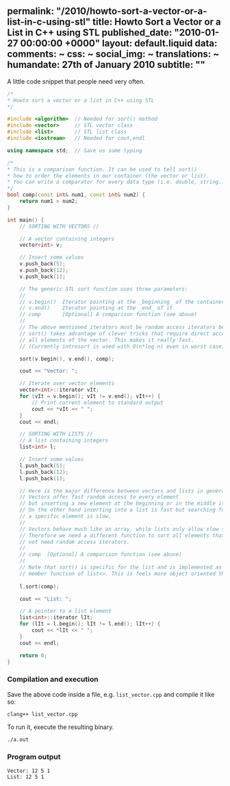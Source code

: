 permalink: "/2010/howto-sort-a-vector-or-a-list-in-c-using-stl"
title: Howto Sort a Vector or a List in C++ using STL
published_date: "2010-01-27 00:00:00 +0000"
layout: default.liquid
data:
  comments: ~
  css: ~
  social_img: ~
  translations: ~
  humandate: 27th of January 2010
  subtitle: ""
---
A little code snippet that people need very often.

```cpp
/*
* Howto sort a vector or a list in C++ using STL
*/

#include <algorithm>  // Needed for sort() method
#include <vector>     // STL vector class
#include <list>       // STL list class
#include <iostream>   // Needed for cout,endl

using namespace std;  // Save us some typing

/*
* This is a comparison function. It can be used to tell sort()
* how to order the elements in our container (the vector or list).
* You can write a comparator for every data type (i.e. double, string...).
*/
bool comp(const int& num1, const int& num2) {
    return num1 > num2;
}

int main() {
    // SORTING WITH VECTORS //

    // A vector containing integers
    vector<int> v;

    // Insert some values
    v.push_back(5);
    v.push_back(12);
    v.push_back(1);

    // The generic STL sort function uses three parameters:
    // 
    // v.begin()  Iterator pointing at the _beginning_ of the container
    // v.end()    Iterator pointing at the _end_ of it
    // comp       [Optional] A comparison function (see above)
    // 
    // The above mentioned iterators must be random access iterators because
    // sort() takes advantage of clever tricks that require direct access to
    // all elements of the vector. This makes it really fast.
    // (Currently introsort is used with O(n*log n) even in worst case).

    sort(v.begin(), v.end(), comp);

    cout << "Vector: ";

    // Iterate over vector elements
    vector<int>::iterator vIt;
    for (vIt = v.begin(); vIt != v.end(); vIt++) {
        // Print current element to standard output
        cout << *vIt << " ";
    }
    cout << endl;

    // SORTING WITH LISTS //
    // A list containing integers
    list<int> l;

    // Insert some values
    l.push_back(5);
    l.push_back(12);
    l.push_back(1);

    // Here is the major difference between vectors and lists in general:
    // Vectors offer fast random access to every element
    // but inserting a new element at the beginning or in the middle is slow.
    // On the other hand inserting into a list is fast but searching for
    // a specific element is slow.
    //
    // Vectors behave much like an array, while lists only allow slow sequential access.
    // Therefore we need a different function to sort all elements that does
    // not need random access iterators.
    //  
    // comp  [Optional] A comparison function (see above)
    //  
    // Note that sort() is specific for the list and is implemented as a
    // member function of list<>. This is feels more object oriented than the vector.
    
    l.sort(comp);

    cout << "List: ";

    // A pointer to a list element
    list<int>::iterator lIt;
    for (lIt = l.begin(); lIt != l.end(); lIt++) {
        cout << *lIt << " ";
    }
    cout << endl;

    return 0;
}
```

### Compilation and execution

Save the above code inside a file, e.g. `list_vector.cpp` and compile it like so:

```
clang++ list_vector.cpp
```

To run it, execute the resulting binary.

```
./a.out
```

### Program output

```
Vector: 12 5 1
List: 12 5 1
```
